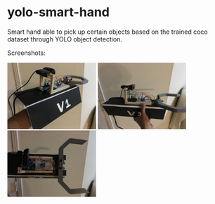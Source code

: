 # yolo-smart-hand

Smart hand able to pick up certain objects based on the trained coco dataset through YOLO object detection. 

Screenshots:

<img src="images/image1.jpeg" width="40%">

<img src="images/image2.jpeg" width="40%">

<img src="images/image4.jpeg" width="40%">
